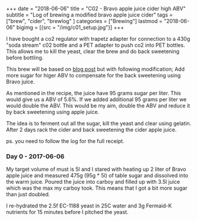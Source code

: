 +++
date = "2018-06-06"
title = "C02 - Bravo apple juice cider high ABV"
subtitle = "Log of brewing a modified bravo apple juice cider"
tags = ["brew", "cider", "brewlog" ]
categories = ["Brewing"]
lastmod = "2018-06-06"
bigimg = [{src = "/img/c01_setup.jpg"}]
+++

I have bought a co2 regulator with trapetz adapter for connection to a
430g "soda stream" c02 bottle and a PET adapter to push co2 into PET
bottles. This allows me to kill the yeast, clear the brew and do
back sweetening before bottling.

This brew will be based on [blog post](../bravo-apple-juice-cider/)
but with following modification; Add more sugar for higer ABV to
compensate for the back sweetening using Bravo juice.

As mentioned in the recipe, the juice have 95 grams sugar per
liter. This would give us a ABV of 5.6%. If we added additional 95
grams per liter we would double the ABV. This would be my aim, double
the ABV and reduce it by back sweetening using apple juice.

The idea is to ferment out all the sugar, kill the yeast and clear
using gelatin. After 2 days rack the cider and back sweetening the
cider apple juice.

ps. you need to follow the log for the full receipt.


### Day 0 - 2017-06-06

My target volume of must is 5l and I stared with heating up 2 liter of
Bravo apple juice and measured 475g (95g * 5l) of table sugar and
dissolved into the warm juice. Poured the juice into carboy and filled
up with 3.5l juice which was the max my carboy took. This means that I
got a bit more sugar than just doubled.

I re-hydrated the 2.5f EC-1188 yeast in 25C water and 3g Fermaid-K
nutrients for 15 minutes before I pitched the yeast.

